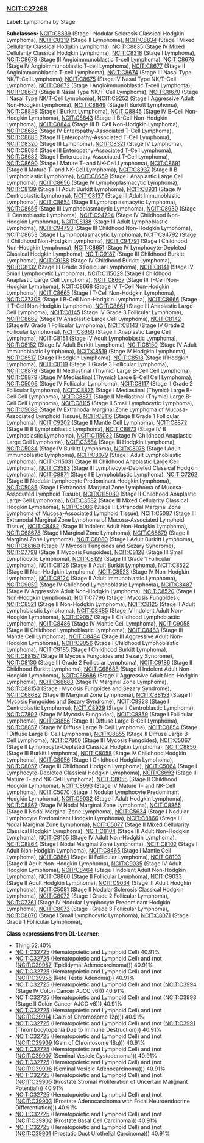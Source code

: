 
### [NCIT:C27268](http://purl.obolibrary.org/obo/NCIT_C27268)
**Label:** Lymphoma by Stage

**Subclasses:** [NCIT:C8839](http://purl.obolibrary.org/obo/NCIT_C8839) (Stage I Nodular Sclerosis Classical Hodgkin Lymphoma), [NCIT:C8319](http://purl.obolibrary.org/obo/NCIT_C8319) (Stage II Lymphoma), [NCIT:C8834](http://purl.obolibrary.org/obo/NCIT_C8834) (Stage I Mixed Cellularity Classical Hodgkin Lymphoma), [NCIT:C8835](http://purl.obolibrary.org/obo/NCIT_C8835) (Stage IV Mixed Cellularity Classical Hodgkin Lymphoma), [NCIT:C8318](http://purl.obolibrary.org/obo/NCIT_C8318) (Stage I Lymphoma), [NCIT:C8678](http://purl.obolibrary.org/obo/NCIT_C8678) (Stage III Angioimmunoblastic T-cell Lymphoma), [NCIT:C8679](http://purl.obolibrary.org/obo/NCIT_C8679) (Stage IV Angioimmunoblastic T-cell Lymphoma), [NCIT:C8677](http://purl.obolibrary.org/obo/NCIT_C8677) (Stage II Angioimmunoblastic T-cell Lymphoma), [NCIT:C8674](http://purl.obolibrary.org/obo/NCIT_C8674) (Stage III Nasal Type NK/T-Cell Lymphoma), [NCIT:C8675](http://purl.obolibrary.org/obo/NCIT_C8675) (Stage IV Nasal Type NK/T-Cell Lymphoma), [NCIT:C8672](http://purl.obolibrary.org/obo/NCIT_C8672) (Stage I Angioimmunoblastic T-cell Lymphoma), [NCIT:C8673](http://purl.obolibrary.org/obo/NCIT_C8673) (Stage II Nasal Type NK/T-Cell Lymphoma), [NCIT:C8670](http://purl.obolibrary.org/obo/NCIT_C8670) (Stage I Nasal Type NK/T-Cell Lymphoma), [NCIT:C9252](http://purl.obolibrary.org/obo/NCIT_C9252) (Stage I Aggressive Adult Non-Hodgkin Lymphoma), [NCIT:C8849](http://purl.obolibrary.org/obo/NCIT_C8849) (Stage II Burkitt Lymphoma), [NCIT:C8848](http://purl.obolibrary.org/obo/NCIT_C8848) (Stage I Burkitt Lymphoma), [NCIT:C8845](http://purl.obolibrary.org/obo/NCIT_C8845) (Stage IV B-Cell Non-Hodgkin Lymphoma), [NCIT:C8843](http://purl.obolibrary.org/obo/NCIT_C8843) (Stage II B-Cell Non-Hodgkin Lymphoma), [NCIT:C8844](http://purl.obolibrary.org/obo/NCIT_C8844) (Stage III B-Cell Non-Hodgkin Lymphoma), [NCIT:C8685](http://purl.obolibrary.org/obo/NCIT_C8685) (Stage IV Enteropathy-Associated T-Cell Lymphoma), [NCIT:C8683](http://purl.obolibrary.org/obo/NCIT_C8683) (Stage II Enteropathy-Associated T-Cell Lymphoma), [NCIT:C8320](http://purl.obolibrary.org/obo/NCIT_C8320) (Stage III Lymphoma), [NCIT:C8321](http://purl.obolibrary.org/obo/NCIT_C8321) (Stage IV Lymphoma), [NCIT:C8684](http://purl.obolibrary.org/obo/NCIT_C8684) (Stage III Enteropathy-Associated T-Cell Lymphoma), [NCIT:C8682](http://purl.obolibrary.org/obo/NCIT_C8682) (Stage I Enteropathy-Associated T-Cell Lymphoma), [NCIT:C8690](http://purl.obolibrary.org/obo/NCIT_C8690) (Stage I Mature T- and NK-Cell Lymphoma), [NCIT:C8691](http://purl.obolibrary.org/obo/NCIT_C8691) (Stage II Mature T- and NK-Cell Lymphoma), [NCIT:C8937](http://purl.obolibrary.org/obo/NCIT_C8937) (Stage II B Lymphoblastic Lymphoma), [NCIT:C8659](http://purl.obolibrary.org/obo/NCIT_C8659) (Stage I Anaplastic Large Cell Lymphoma), [NCIT:C8656](http://purl.obolibrary.org/obo/NCIT_C8656) (Stage IV Lymphoplasmacytic Lymphoma), [NCIT:C8139](http://purl.obolibrary.org/obo/NCIT_C8139) (Stage III Adult Burkitt Lymphoma), [NCIT:C8931](http://purl.obolibrary.org/obo/NCIT_C8931) (Stage IV Centroblastic Lymphoma), [NCIT:C8137](http://purl.obolibrary.org/obo/NCIT_C8137) (Stage III Adult Immunoblastic Lymphoma), [NCIT:C8654](http://purl.obolibrary.org/obo/NCIT_C8654) (Stage II Lymphoplasmacytic Lymphoma), [NCIT:C8655](http://purl.obolibrary.org/obo/NCIT_C8655) (Stage III Lymphoplasmacytic Lymphoma), [NCIT:C8930](http://purl.obolibrary.org/obo/NCIT_C8930) (Stage III Centroblastic Lymphoma), [NCIT:C94794](http://purl.obolibrary.org/obo/NCIT_C94794) (Stage IV Childhood Non-Hodgkin Lymphoma), [NCIT:C8138](http://purl.obolibrary.org/obo/NCIT_C8138) (Stage III Adult Lymphoblastic Lymphoma), [NCIT:C94793](http://purl.obolibrary.org/obo/NCIT_C94793) (Stage III Childhood Non-Hodgkin Lymphoma), [NCIT:C8653](http://purl.obolibrary.org/obo/NCIT_C8653) (Stage I Lymphoplasmacytic Lymphoma), [NCIT:C94792](http://purl.obolibrary.org/obo/NCIT_C94792) (Stage II Childhood Non-Hodgkin Lymphoma), [NCIT:C94791](http://purl.obolibrary.org/obo/NCIT_C94791) (Stage I Childhood Non-Hodgkin Lymphoma), [NCIT:C8651](http://purl.obolibrary.org/obo/NCIT_C8651) (Stage IV Lymphocyte-Depleted Classical Hodgkin Lymphoma), [NCIT:C9187](http://purl.obolibrary.org/obo/NCIT_C9187) (Stage III Childhood Burkitt Lymphoma), [NCIT:C9188](http://purl.obolibrary.org/obo/NCIT_C9188) (Stage IV Childhood Burkitt Lymphoma), [NCIT:C8132](http://purl.obolibrary.org/obo/NCIT_C8132) (Stage III Grade 3 Follicular Lymphoma), [NCIT:C8141](http://purl.obolibrary.org/obo/NCIT_C8141) (Stage IV Small Lymphocytic Lymphoma), [NCIT:C115029](http://purl.obolibrary.org/obo/NCIT_C115029) (Stage I Childhood Anaplastic Large Cell Lymphoma), [NCIT:C8667](http://purl.obolibrary.org/obo/NCIT_C8667) (Stage III T-Cell Non-Hodgkin Lymphoma), [NCIT:C8668](http://purl.obolibrary.org/obo/NCIT_C8668) (Stage IV T-Cell Non-Hodgkin Lymphoma), [NCIT:C8665](http://purl.obolibrary.org/obo/NCIT_C8665) (Stage I T-Cell Non-Hodgkin Lymphoma), [NCIT:C27308](http://purl.obolibrary.org/obo/NCIT_C27308) (Stage I B-Cell Non-Hodgkin Lymphoma), [NCIT:C8666](http://purl.obolibrary.org/obo/NCIT_C8666) (Stage II T-Cell Non-Hodgkin Lymphoma), [NCIT:C8661](http://purl.obolibrary.org/obo/NCIT_C8661) (Stage III Anaplastic Large Cell Lymphoma), [NCIT:C8145](http://purl.obolibrary.org/obo/NCIT_C8145) (Stage IV Grade 3 Follicular Lymphoma), [NCIT:C8662](http://purl.obolibrary.org/obo/NCIT_C8662) (Stage IV Anaplastic Large Cell Lymphoma), [NCIT:C8142](http://purl.obolibrary.org/obo/NCIT_C8142) (Stage IV Grade 1 Follicular Lymphoma), [NCIT:C8143](http://purl.obolibrary.org/obo/NCIT_C8143) (Stage IV Grade 2 Follicular Lymphoma), [NCIT:C8660](http://purl.obolibrary.org/obo/NCIT_C8660) (Stage II Anaplastic Large Cell Lymphoma), [NCIT:C8151](http://purl.obolibrary.org/obo/NCIT_C8151) (Stage IV Adult Lymphoblastic Lymphoma), [NCIT:C8152](http://purl.obolibrary.org/obo/NCIT_C8152) (Stage IV Adult Burkitt Lymphoma), [NCIT:C8150](http://purl.obolibrary.org/obo/NCIT_C8150) (Stage IV Adult Immunoblastic Lymphoma), [NCIT:C8519](http://purl.obolibrary.org/obo/NCIT_C8519) (Stage IV Hodgkin Lymphoma), [NCIT:C8517](http://purl.obolibrary.org/obo/NCIT_C8517) (Stage I Hodgkin Lymphoma), [NCIT:C8518](http://purl.obolibrary.org/obo/NCIT_C8518) (Stage II Hodgkin Lymphoma), [NCIT:C8119](http://purl.obolibrary.org/obo/NCIT_C8119) (Stage II Grade 3 Follicular Lymphoma), [NCIT:C8878](http://purl.obolibrary.org/obo/NCIT_C8878) (Stage III Mediastinal (Thymic) Large B-Cell Cell Lymphoma), [NCIT:C8879](http://purl.obolibrary.org/obo/NCIT_C8879) (Stage IV Mediastinal (Thymic) Large B-Cell Cell Lymphoma), [NCIT:C5006](http://purl.obolibrary.org/obo/NCIT_C5006) (Stage IV Follicular Lymphoma), [NCIT:C8117](http://purl.obolibrary.org/obo/NCIT_C8117) (Stage II Grade 2 Follicular Lymphoma), [NCIT:C8876](http://purl.obolibrary.org/obo/NCIT_C8876) (Stage I Mediastinal (Thymic) Large B-Cell Cell Lymphoma), [NCIT:C8877](http://purl.obolibrary.org/obo/NCIT_C8877) (Stage II Mediastinal (Thymic) Large B-Cell Cell Lymphoma), [NCIT:C8115](http://purl.obolibrary.org/obo/NCIT_C8115) (Stage II Small Lymphocytic Lymphoma), [NCIT:C5088](http://purl.obolibrary.org/obo/NCIT_C5088) (Stage IV Extranodal Marginal Zone Lymphoma of Mucosa-Associated Lymphoid Tissue), [NCIT:C8116](http://purl.obolibrary.org/obo/NCIT_C8116) (Stage II Grade 1 Follicular Lymphoma), [NCIT:C9202](http://purl.obolibrary.org/obo/NCIT_C9202) (Stage II Mantle Cell Lymphoma), [NCIT:C8872](http://purl.obolibrary.org/obo/NCIT_C8872) (Stage III B Lymphoblastic Lymphoma), [NCIT:C8873](http://purl.obolibrary.org/obo/NCIT_C8873) (Stage IV B Lymphoblastic Lymphoma), [NCIT:C115032](http://purl.obolibrary.org/obo/NCIT_C115032) (Stage IV Childhood Anaplastic Large Cell Lymphoma), [NCIT:C3584](http://purl.obolibrary.org/obo/NCIT_C3584) (Stage III Hodgkin Lymphoma), [NCIT:C5084](http://purl.obolibrary.org/obo/NCIT_C5084) (Stage IV Burkitt Lymphoma), [NCIT:C8078](http://purl.obolibrary.org/obo/NCIT_C8078) (Stage I Adult Immunoblastic Lymphoma), [NCIT:C8079](http://purl.obolibrary.org/obo/NCIT_C8079) (Stage I Adult Lymphoblastic Lymphoma), [NCIT:C115031](http://purl.obolibrary.org/obo/NCIT_C115031) (Stage III Childhood Anaplastic Large Cell Lymphoma), [NCIT:C3583](http://purl.obolibrary.org/obo/NCIT_C3583) (Stage III Lymphocyte-Depleted Classical Hodgkin Lymphoma), [NCIT:C8871](http://purl.obolibrary.org/obo/NCIT_C8871) (Stage I B Lymphoblastic Lymphoma), [NCIT:C7262](http://purl.obolibrary.org/obo/NCIT_C7262) (Stage III Nodular Lymphocyte Predominant Hodgkin Lymphoma), [NCIT:C5085](http://purl.obolibrary.org/obo/NCIT_C5085) (Stage I Extranodal Marginal Zone Lymphoma of Mucosa-Associated Lymphoid Tissue), [NCIT:C115030](http://purl.obolibrary.org/obo/NCIT_C115030) (Stage II Childhood Anaplastic Large Cell Lymphoma), [NCIT:C3582](http://purl.obolibrary.org/obo/NCIT_C3582) (Stage III Mixed Cellularity Classical Hodgkin Lymphoma), [NCIT:C5086](http://purl.obolibrary.org/obo/NCIT_C5086) (Stage II Extranodal Marginal Zone Lymphoma of Mucosa-Associated Lymphoid Tissue), [NCIT:C5087](http://purl.obolibrary.org/obo/NCIT_C5087) (Stage III Extranodal Marginal Zone Lymphoma of Mucosa-Associated Lymphoid Tissue), [NCIT:C8482](http://purl.obolibrary.org/obo/NCIT_C8482) (Stage III Indolent Adult Non-Hodgkin Lymphoma), [NCIT:C68678](http://purl.obolibrary.org/obo/NCIT_C68678) (Stage I Marginal Zone Lymphoma), [NCIT:C68679](http://purl.obolibrary.org/obo/NCIT_C68679) (Stage II Marginal Zone Lymphoma), [NCIT:C8080](http://purl.obolibrary.org/obo/NCIT_C8080) (Stage I Adult Burkitt Lymphoma), [NCIT:C88160](http://purl.obolibrary.org/obo/NCIT_C88160) (Stage IV Mycosis Fungoides and Sezary Syndrome), [NCIT:C7798](http://purl.obolibrary.org/obo/NCIT_C7798) (Stage II Mycosis Fungoides), [NCIT:C8128](http://purl.obolibrary.org/obo/NCIT_C8128) (Stage III Small Lymphocytic Lymphoma), [NCIT:C8129](http://purl.obolibrary.org/obo/NCIT_C8129) (Stage III Grade 1 Follicular Lymphoma), [NCIT:C8126](http://purl.obolibrary.org/obo/NCIT_C8126) (Stage II Adult Burkitt Lymphoma), [NCIT:C8522](http://purl.obolibrary.org/obo/NCIT_C8522) (Stage III Non-Hodgkin Lymphoma), [NCIT:C8523](http://purl.obolibrary.org/obo/NCIT_C8523) (Stage IV Non-Hodgkin Lymphoma), [NCIT:C8124](http://purl.obolibrary.org/obo/NCIT_C8124) (Stage II Adult Immunoblastic Lymphoma), [NCIT:C9059](http://purl.obolibrary.org/obo/NCIT_C9059) (Stage IV Childhood Lymphoblastic Lymphoma), [NCIT:C8487](http://purl.obolibrary.org/obo/NCIT_C8487) (Stage IV Aggressive Adult Non-Hodgkin Lymphoma), [NCIT:C8520](http://purl.obolibrary.org/obo/NCIT_C8520) (Stage I Non-Hodgkin Lymphoma), [NCIT:C7796](http://purl.obolibrary.org/obo/NCIT_C7796) (Stage I Mycosis Fungoides), [NCIT:C8521](http://purl.obolibrary.org/obo/NCIT_C8521) (Stage II Non-Hodgkin Lymphoma), [NCIT:C8125](http://purl.obolibrary.org/obo/NCIT_C8125) (Stage II Adult Lymphoblastic Lymphoma), [NCIT:C8485](http://purl.obolibrary.org/obo/NCIT_C8485) (Stage IV Indolent Adult Non-Hodgkin Lymphoma), [NCIT:C9057](http://purl.obolibrary.org/obo/NCIT_C9057) (Stage II Childhood Lymphoblastic Lymphoma), [NCIT:C8486](http://purl.obolibrary.org/obo/NCIT_C8486) (Stage IV Mantle Cell Lymphoma), [NCIT:C9058](http://purl.obolibrary.org/obo/NCIT_C9058) (Stage III Childhood Lymphoblastic Lymphoma), [NCIT:C8483](http://purl.obolibrary.org/obo/NCIT_C8483) (Stage III Mantle Cell Lymphoma), [NCIT:C8484](http://purl.obolibrary.org/obo/NCIT_C8484) (Stage III Aggressive Adult Non-Hodgkin Lymphoma), [NCIT:C9056](http://purl.obolibrary.org/obo/NCIT_C9056) (Stage I Childhood Lymphoblastic Lymphoma), [NCIT:C9185](http://purl.obolibrary.org/obo/NCIT_C9185) (Stage I Childhood Burkitt Lymphoma), [NCIT:C88157](http://purl.obolibrary.org/obo/NCIT_C88157) (Stage III Mycosis Fungoides and Sezary Syndrome), [NCIT:C8130](http://purl.obolibrary.org/obo/NCIT_C8130) (Stage III Grade 2 Follicular Lymphoma), [NCIT:C9186](http://purl.obolibrary.org/obo/NCIT_C9186) (Stage II Childhood Burkitt Lymphoma), [NCIT:C68688](http://purl.obolibrary.org/obo/NCIT_C68688) (Stage II Indolent Adult Non-Hodgkin Lymphoma), [NCIT:C68686](http://purl.obolibrary.org/obo/NCIT_C68686) (Stage II Aggressive Adult Non-Hodgkin Lymphoma), [NCIT:C68683](http://purl.obolibrary.org/obo/NCIT_C68683) (Stage IV Marginal Zone Lymphoma), [NCIT:C88150](http://purl.obolibrary.org/obo/NCIT_C88150) (Stage I Mycosis Fungoides and Sezary Syndrome), [NCIT:C68682](http://purl.obolibrary.org/obo/NCIT_C68682) (Stage III Marginal Zone Lymphoma), [NCIT:C88153](http://purl.obolibrary.org/obo/NCIT_C88153) (Stage II Mycosis Fungoides and Sezary Syndrome), [NCIT:C8928](http://purl.obolibrary.org/obo/NCIT_C8928) (Stage I Centroblastic Lymphoma), [NCIT:C8929](http://purl.obolibrary.org/obo/NCIT_C8929) (Stage II Centroblastic Lymphoma), [NCIT:C7802](http://purl.obolibrary.org/obo/NCIT_C7802) (Stage IV Mycosis Fungoides), [NCIT:C8859](http://purl.obolibrary.org/obo/NCIT_C8859) (Stage I Follicular Lymphoma), [NCIT:C8856](http://purl.obolibrary.org/obo/NCIT_C8856) (Stage III Diffuse Large B-Cell Lymphoma), [NCIT:C8857](http://purl.obolibrary.org/obo/NCIT_C8857) (Stage IV Diffuse Large B-Cell Lymphoma), [NCIT:C8854](http://purl.obolibrary.org/obo/NCIT_C8854) (Stage I Diffuse Large B-Cell Lymphoma), [NCIT:C8855](http://purl.obolibrary.org/obo/NCIT_C8855) (Stage II Diffuse Large B-Cell Lymphoma), [NCIT:C7800](http://purl.obolibrary.org/obo/NCIT_C7800) (Stage III Mycosis Fungoides), [NCIT:C5067](http://purl.obolibrary.org/obo/NCIT_C5067) (Stage II Lymphocyte-Depleted Classical Hodgkin Lymphoma), [NCIT:C8850](http://purl.obolibrary.org/obo/NCIT_C8850) (Stage III Burkitt Lymphoma), [NCIT:C8058](http://purl.obolibrary.org/obo/NCIT_C8058) (Stage IV Childhood Hodgkin Lymphoma), [NCIT:C8056](http://purl.obolibrary.org/obo/NCIT_C8056) (Stage I Childhood Hodgkin Lymphoma), [NCIT:C8057](http://purl.obolibrary.org/obo/NCIT_C8057) (Stage III Childhood Hodgkin Lymphoma), [NCIT:C5064](http://purl.obolibrary.org/obo/NCIT_C5064) (Stage I Lymphocyte-Depleted Classical Hodgkin Lymphoma), [NCIT:C8692](http://purl.obolibrary.org/obo/NCIT_C8692) (Stage III Mature T- and NK-Cell Lymphoma), [NCIT:C8055](http://purl.obolibrary.org/obo/NCIT_C8055) (Stage II Childhood Hodgkin Lymphoma), [NCIT:C8693](http://purl.obolibrary.org/obo/NCIT_C8693) (Stage IV Mature T- and NK-Cell Lymphoma), [NCIT:C5070](http://purl.obolibrary.org/obo/NCIT_C5070) (Stage II Nodular Lymphocyte Predominant Hodgkin Lymphoma), [NCIT:C9032](http://purl.obolibrary.org/obo/NCIT_C9032) (Stage I Adult Hodgkin Lymphoma), [NCIT:C8867](http://purl.obolibrary.org/obo/NCIT_C8867) (Stage IV Nodal Marginal Zone Lymphoma), [NCIT:C8865](http://purl.obolibrary.org/obo/NCIT_C8865) (Stage II Nodal Marginal Zone Lymphoma), [NCIT:C5634](http://purl.obolibrary.org/obo/NCIT_C5634) (Stage I Nodular Lymphocyte Predominant Hodgkin Lymphoma), [NCIT:C8866](http://purl.obolibrary.org/obo/NCIT_C8866) (Stage III Nodal Marginal Zone Lymphoma), [NCIT:C5077](http://purl.obolibrary.org/obo/NCIT_C5077) (Stage II Mixed Cellularity Classical Hodgkin Lymphoma), [NCIT:C8104](http://purl.obolibrary.org/obo/NCIT_C8104) (Stage III Adult Non-Hodgkin Lymphoma), [NCIT:C8105](http://purl.obolibrary.org/obo/NCIT_C8105) (Stage IV Adult Non-Hodgkin Lymphoma), [NCIT:C8864](http://purl.obolibrary.org/obo/NCIT_C8864) (Stage I Nodal Marginal Zone Lymphoma), [NCIT:C8102](http://purl.obolibrary.org/obo/NCIT_C8102) (Stage I Adult Non-Hodgkin Lymphoma), [NCIT:C8465](http://purl.obolibrary.org/obo/NCIT_C8465) (Stage I Mantle Cell Lymphoma), [NCIT:C8861](http://purl.obolibrary.org/obo/NCIT_C8861) (Stage III Follicular Lymphoma), [NCIT:C8103](http://purl.obolibrary.org/obo/NCIT_C8103) (Stage II Adult Non-Hodgkin Lymphoma), [NCIT:C9035](http://purl.obolibrary.org/obo/NCIT_C9035) (Stage IV Adult Hodgkin Lymphoma), [NCIT:C8464](http://purl.obolibrary.org/obo/NCIT_C8464) (Stage I Indolent Adult Non-Hodgkin Lymphoma), [NCIT:C8860](http://purl.obolibrary.org/obo/NCIT_C8860) (Stage II Follicular Lymphoma), [NCIT:C9033](http://purl.obolibrary.org/obo/NCIT_C9033) (Stage II Adult Hodgkin Lymphoma), [NCIT:C9034](http://purl.obolibrary.org/obo/NCIT_C9034) (Stage III Adult Hodgkin Lymphoma), [NCIT:C5081](http://purl.obolibrary.org/obo/NCIT_C5081) (Stage II Nodular Sclerosis Classical Hodgkin Lymphoma), [NCIT:C8072](http://purl.obolibrary.org/obo/NCIT_C8072) (Stage I Grade 2 Follicular Lymphoma), [NCIT:C7261](http://purl.obolibrary.org/obo/NCIT_C7261) (Stage IV Nodular Lymphocyte Predominant Hodgkin Lymphoma), [NCIT:C8073](http://purl.obolibrary.org/obo/NCIT_C8073) (Stage I Grade 3 Follicular Lymphoma), [NCIT:C8070](http://purl.obolibrary.org/obo/NCIT_C8070) (Stage I Small Lymphocytic Lymphoma), [NCIT:C8071](http://purl.obolibrary.org/obo/NCIT_C8071) (Stage I Grade 1 Follicular Lymphoma), 

**Class expressions from DL-Learner:**

- Thing 52.40%
- [NCIT:C32725](http://purl.obolibrary.org/obo/NCIT_C32725) (Hematopoietic and Lymphoid Cell) 40.91%
- [NCIT:C32725](http://purl.obolibrary.org/obo/NCIT_C32725) (Hematopoietic and Lymphoid Cell) and (not ([NCIT:C39957](http://purl.obolibrary.org/obo/NCIT_C39957) (Epididymal Adenocarcinoma))) 40.91%
- [NCIT:C32725](http://purl.obolibrary.org/obo/NCIT_C32725) (Hematopoietic and Lymphoid Cell) and (not ([NCIT:C39956](http://purl.obolibrary.org/obo/NCIT_C39956) (Rete Testis Adenoma))) 40.91%
- [NCIT:C32725](http://purl.obolibrary.org/obo/NCIT_C32725) (Hematopoietic and Lymphoid Cell) and (not ([NCIT:C3994](http://purl.obolibrary.org/obo/NCIT_C3994) (Stage IV Colon Cancer AJCC v6))) 40.91%
- [NCIT:C32725](http://purl.obolibrary.org/obo/NCIT_C32725) (Hematopoietic and Lymphoid Cell) and (not ([NCIT:C3993](http://purl.obolibrary.org/obo/NCIT_C3993) (Stage II Colon Cancer AJCC v6))) 40.91%
- [NCIT:C32725](http://purl.obolibrary.org/obo/NCIT_C32725) (Hematopoietic and Lymphoid Cell) and (not ([NCIT:C39914](http://purl.obolibrary.org/obo/NCIT_C39914) (Gain of Chromosome 12p))) 40.91%
- [NCIT:C32725](http://purl.obolibrary.org/obo/NCIT_C32725) (Hematopoietic and Lymphoid Cell) and (not ([NCIT:C3991](http://purl.obolibrary.org/obo/NCIT_C3991) (Thrombocytopenia Due to Immune Destruction))) 40.91%
- [NCIT:C32725](http://purl.obolibrary.org/obo/NCIT_C32725) (Hematopoietic and Lymphoid Cell) and (not ([NCIT:C39909](http://purl.obolibrary.org/obo/NCIT_C39909) (Gain of Chromosome 18q))) 40.91%
- [NCIT:C32725](http://purl.obolibrary.org/obo/NCIT_C32725) (Hematopoietic and Lymphoid Cell) and (not ([NCIT:C39907](http://purl.obolibrary.org/obo/NCIT_C39907) (Seminal Vesicle Cystadenoma))) 40.91%
- [NCIT:C32725](http://purl.obolibrary.org/obo/NCIT_C32725) (Hematopoietic and Lymphoid Cell) and (not ([NCIT:C39906](http://purl.obolibrary.org/obo/NCIT_C39906) (Seminal Vesicle Adenocarcinoma))) 40.91%
- [NCIT:C32725](http://purl.obolibrary.org/obo/NCIT_C32725) (Hematopoietic and Lymphoid Cell) and (not ([NCIT:C39905](http://purl.obolibrary.org/obo/NCIT_C39905) (Prostate Stromal Proliferation of Uncertain Malignant Potential))) 40.91%
- [NCIT:C32725](http://purl.obolibrary.org/obo/NCIT_C32725) (Hematopoietic and Lymphoid Cell) and (not ([NCIT:C39903](http://purl.obolibrary.org/obo/NCIT_C39903) (Prostate Adenocarcinoma with Focal Neuroendocrine Differentiation))) 40.91%
- [NCIT:C32725](http://purl.obolibrary.org/obo/NCIT_C32725) (Hematopoietic and Lymphoid Cell) and (not ([NCIT:C39902](http://purl.obolibrary.org/obo/NCIT_C39902) (Prostate Basal Cell Carcinoma))) 40.91%
- [NCIT:C32725](http://purl.obolibrary.org/obo/NCIT_C32725) (Hematopoietic and Lymphoid Cell) and (not ([NCIT:C39901](http://purl.obolibrary.org/obo/NCIT_C39901) (Prostatic Duct Urothelial Carcinoma))) 40.91%


